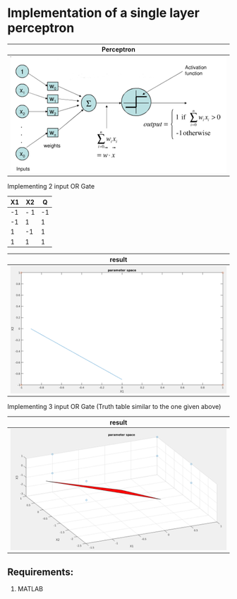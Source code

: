 # Implementation of a single layer perceptron

| Perceptron  | 
| -------------    | 
| ![](./results/perceptron.png) | 

Implementing 2 input OR Gate

| X1            | X2            |            Q |
| ------------- | ------------- |------------- |
|  -1           |- 1            |-1            |    
| -1            | 1             |1             |                                 
|  1            | -1            |1             |                                 
|  1            | 1             |1             |  

| result  | 
| -------------    | 
| ![](./results/2_feature.png ) | 

Implementing 3 input OR Gate
(Truth table similar to the one given above)

| result  | 
| -------------    | 
| ![](./results/3_feature.png ) | 

## Requirements:
1. MATLAB
